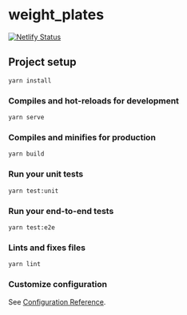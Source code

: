 # weight_plates

[![Netlify Status](https://api.netlify.com/api/v1/badges/ab1c2223-804f-45f5-a7d3-50cd7e7d0405/deploy-status)](https://app.netlify.com/sites/weightplates/deploys)

## Project setup

```
yarn install
```

### Compiles and hot-reloads for development

```
yarn serve
```

### Compiles and minifies for production

```
yarn build
```

### Run your unit tests

```
yarn test:unit
```

### Run your end-to-end tests

```
yarn test:e2e
```

### Lints and fixes files

```
yarn lint
```

### Customize configuration

See [Configuration Reference](https://cli.vuejs.org/config/).
